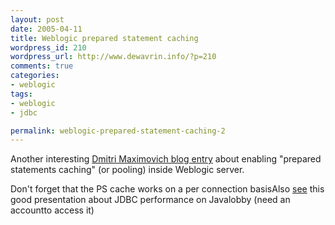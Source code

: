```yaml
--- 
layout: post
date: 2005-04-11
title: Weblogic prepared statement caching
wordpress_id: 210
wordpress_url: http://www.dewavrin.info/?p=210
comments: true
categories: 
- weblogic
tags:
- weblogic
- jdbc

permalink: weblogic-prepared-statement-caching-2
---
```


Another interesting [Dmitri Maximovich blog entry](http://www.jroller.com/comments/maximdim/Weblog/improving_jdbc_performance_with_statement) about enabling "prepared statements caching" (or pooling) inside Weblogic server. 

Don't forget that the PS cache works on a per connection basisAlso [see](http://www.javalobby.org/members-only/eps/jdbc-performance/?source=archives) this good presentation about JDBC performance on Javalobby (need an accountto access it)
